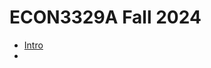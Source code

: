 # ECON3329A Fall 2024

- [Intro](https://raw.githack.com/hans-mtz/ECON3329F24/main/000-intro.html)
- 
